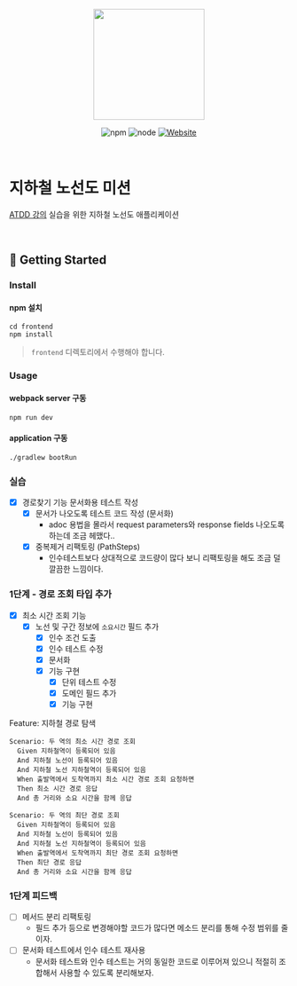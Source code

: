 <p align="center">
    <img width="200px;" src="https://raw.githubusercontent.com/woowacourse/atdd-subway-admin-frontend/master/images/main_logo.png"/>
</p>
<p align="center">
  <img alt="npm" src="https://img.shields.io/badge/npm-6.14.15-blue">
  <img alt="node" src="https://img.shields.io/badge/node-14.18.2-blue">
  <a href="https://edu.nextstep.camp/c/R89PYi5H" alt="nextstep atdd">
    <img alt="Website" src="https://img.shields.io/website?url=https%3A%2F%2Fedu.nextstep.camp%2Fc%2FR89PYi5H">
  </a>
</p>

<br>

# 지하철 노선도 미션
[ATDD 강의](https://edu.nextstep.camp/c/R89PYi5H) 실습을 위한 지하철 노선도 애플리케이션

<br>

## 🚀 Getting Started

### Install
#### npm 설치
```
cd frontend
npm install
```
> `frontend` 디렉토리에서 수행해야 합니다.

### Usage
#### webpack server 구동
```
npm run dev
```
#### application 구동
```
./gradlew bootRun
```

### 실습
- [x] 경로찾기 기능 문서화용 테스트 작성
  - [x] 문서가 나오도록 테스트 코드 작성 (문서화)
    - adoc 용법을 몰라서 request parameters와 response fields 나오도록 하는데 조금 헤맸다..
  - [x] 중복제거 리팩토링 (PathSteps)
    - 인수테스트보다 상대적으로 코드량이 많다 보니 리팩토링을 해도 조금 덜 깔끔한 느낌이다.  

### 1단계 - 경로 조회 타입 추가
- [x] 최소 시간 조회 기능
  - [x] 노선 및 구간 정보에 `소요시간` 필드 추가
    - [x] 인수 조건 도출
    - [x] 인수 테스트 수정
    - [x] 문서화
    - [x] 기능 구현
      - [x] 단위 테스트 수정
      - [x] 도메인 필드 추가
      - [x] 기능 구현

Feature: 지하철 경로 탐색

    Scenario: 두 역의 최소 시간 경로 조회
      Given 지하철역이 등록되어 있음
      And 지하철 노선이 등록되어 있음
      And 지하철 노선 지하철역이 등록되어 있음
      When 출발역에서 도착역까지 최소 시간 경로 조회 요청하면
      Then 최소 시간 경로 응답
      And 총 거리와 소요 시간을 함께 응답

    Scenario: 두 역의 최단 경로 조회
      Given 지하철역이 등록되어 있음
      And 지하철 노선이 등록되어 있음
      And 지하철 노선 지하철역이 등록되어 있음
      When 출발역에서 도착역까지 최단 경로 조회 요청하면
      Then 최단 경로 응답
      And 총 거리와 소요 시간을 함께 응답

### 1단계 피드백
- [ ] 메서드 분리 리팩토링
  - 필드 추가 등으로 변경해야할 코드가 많다면 메소드 분리를 통해 수정 범위를 줄이자.
- [ ] 문서화 테스트에서 인수 테스트 재사용
  - 문서화 테스트와 인수 테스트는 거의 동일한 코드로 이루어져 있으니 적절히 조합해서 사용할 수 있도록 분리해보자.
